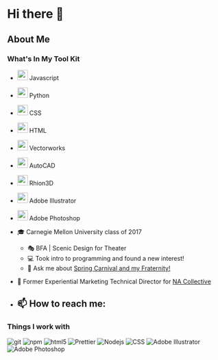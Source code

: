 # Hi there 👋

## About Me

### What's In My Tool Kit
- <img src="https://cdn.jsdelivr.net/npm/programming-languages-logos@0.0.3/src/javascript/javascript_24x24.png" height="24"> Javascript
- <img src="https://cdn.jsdelivr.net/npm/programming-languages-logos@0.0.3/src/python/python_24x24.png" height="24"> Python
- <img src="https://cdn.jsdelivr.net/npm/programming-languages-logos@0.0.3/src/css/css_24x24.png" height="24"> CSS
- <img src="https://cdn.jsdelivr.net/npm/programming-languages-logos@0.0.3/src/html/html_24x24.png" height="24"> HTML
- <img src="https://static.macupdate.com/products/9329/m/vectorworks-viewer-logo.png?v=1568294827" height="24"> Vectorworks
- <img src="https://icon-library.com/images/autocad-icon/autocad-icon-6.jpg" height="24"> AutoCAD
- <img src="https://cdn.shopify.com/s/files/1/0944/0000/files/appLogo_rhinoceros.png" height="24"> Rhion3D
- <img src="https://img.pngio.com/buy-adobe-education-contact-multiblue-and-receive-discounts-for-is-there-png-in-adobe-illustrator-600_600.png" height="24"> Adobe Illustrator
- <img src="https://cdn.iconscout.com/icon/free/png-256/photoshop-8-226474.png" height="24"> Adobe Photoshop
  

- 🎓 Carnegie Mellon University class of 2017
  - 🎭 BFA | Scenic Design for Theater
  - 💻 Took intro to programming and found a new interest!
  - 💬 Ask me about [Spring Carnival and my Fraternity!](https://www.springcarnival.org/)
- 💼 Former Experiential Marketing Technical Director for [NA Collective](https://www.na-collective.com/)



- 📫 How to reach me:
  - 
<h3>Things I work with</h3>
<p>
  <!-- <img alt="React" src="https://img.shields.io/badge/-React-45b8d8?style=flat-square&logo=react&logoColor=white" />
  <img alt="Docker" src="https://img.shields.io/badge/-Docker-46a2f1?style=flat-square&logo=docker&logoColor=white" />
-->
  <img alt="git" src="https://img.shields.io/badge/-Git-F05032?style=flat-square&logo=git&logoColor=white" />
  <img alt="npm" src="https://img.shields.io/badge/-NPM-CB3837?style=flat-square&logo=npm&logoColor=white" />
  <img alt="html5" src="https://img.shields.io/badge/-HTML5-E34F26?style=flat-square&logo=html5&logoColor=white" />
  <img alt="Prettier" src="https://img.shields.io/badge/-Prettier-F7B93E?style=flat-square&logo=prettier&logoColor=white" />
  <img alt="Nodejs" src="https://img.shields.io/badge/-Nodejs-43853d?style=flat-square&logo=Node.js&logoColor=white" />
  <img alt="CSS" src="https://img.shields.io/badge/-CSS3-1572B6?style=flat-square&logo=CSS3&logoColor=white" />
  <img alt="Adobe Illustrator" src="https://img.shields.io/badge/-Adobe%20Illustrator-FF9A00&logo=Adobe%20Illustrator&logoColor=white" />
  <img alt="Adobe Photoshop" src="https://img.shields.io/badge/-CSS3-1572B6?style=flat-square&logo=CSS3&logoColor=white" />
</p>
